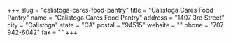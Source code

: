 +++
slug = "calistoga-cares-food-pantry"
title = "Calistoga Cares Food Pantry"
name = "Calistoga Cares Food Pantry"
address = "1407 3rd Street"
city = "Calistoga"
state = "CA"
postal = "94515"
website = ""
phone = "707 942-6042"
fax = ""
+++
